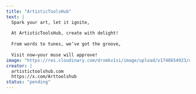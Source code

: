 ```yaml
---
title: "ArtisticToolsHub"
text: |
  Spark your art, let it ignite,
  
  At ArtisticToolsHub, create with delight!
  
  From words to tunes, we’ve got the groove,
  
  Visit now—your muse will approve!
image: "https://res.cloudinary.com/drxmkv1si/image/upload/v1748654923/ucyrgtfjmwjp8jrvliuz.jpg"
creator: |
  artistictoolshub.com
  https://x.com/Arttoolshub
status: "pending"
---
```

